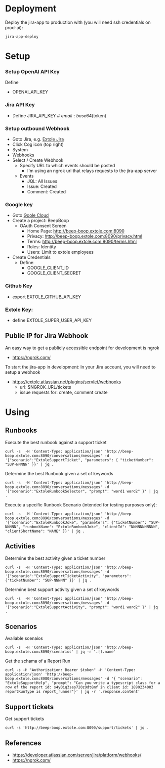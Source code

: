 
# Deployment

Deploy the jira-app to production with (you will need ssh credentials on prod-ai):
```
jira-app-deploy
```

# Setup

### Setup OpenAI API Key
 Define
  - OPENAI_API_KEY

### Jira API Key
  - Define JIRA_API_KEY # $email:base64($token)

### Setup outbound Webhook
  - Goto Jira, e.g. [Extole Jira](https://extole.atlassian.net/)
  - Click Cog icon (top right)
  - System
  - Webhooks
  - Select / Create Webhook
    - Specify URL to which events should be posted
      - I'm using an ngrok url that relays requests to the jira-app server
    - Events
      - JQL: All Issues
      - Issue: Created
      - Comment: Created

### Google key
  - Goto [Goole Cloud](https://console.cloud.google.com)
  - Create a project: BeepBoop
    - OAuth Consent Screen
      - Home Page: http://beep-boop.extole.com:8090
      - Privacy: http://beep-boop.extole.com:8090/privacy.html
      - Terms: http://beep-boop.extole.com:8090/terms.html
      - Roles: Identity
      - Users: Limit to extole employees
  - Create Credentials
    - Define:
      - GOOGLE_CLIENT_ID
      - GOOGLE_CLIENT_SECRET

### Github Key
  - export EXTOLE_GITHUB_API_KEY

### Extole Key:
  - define EXTOLE_SUPER_USER_API_KEY

## Public IP for Jira Webhook

An easy way to get a publicly accessible endpoint for development is ngrok
- https://ngrok.com/

To start the jira-app in development:
In your Jira account, you will need to setup a webhook
- https://extole.atlassian.net/plugins/servlet/webhooks
  - url: $NGROK_URL/tickets
  - issue requests for: create, comment create


# Using

## Runbooks
Execute the best runbook against a support ticket
```
curl -s  -H 'Content-Type: application/json' 'http://beep-boop.extole.com:8090/conversations/messages' -d '{"scenario":"ExtoleSupportTicket", "parameters": { "ticketNumber": "SUP-NNNNN" }}' | jq .
```

Determine the best Runbook given a set of keywords
```
curl -s  -H 'Content-Type: application/json' 'http://beep-boop.extole.com:8090/conversations/messages' -d '{"scenario":"ExtoleRunbookSelector", "prompt": "word1 word2" }' | jq .
```

Execute a specific Runbook Scenario (intended for testing purposes only):
```
curl -s  -H 'Content-Type: application/json' 'http://beep-boop.extole.com:8090/conversations/messages' -d '{"scenario":"ExtoleRunbookJoke", "parameters": {"ticketNumber": "SUP-NNNNN", "runbookName": "ExtoleRunbookJoke", "clientId": "NNNNNNNNNNN", "clientShortName": "NAME" }}' | jq .
```

## Activities
Determine the best activity given a ticket number
```
curl -s  -H 'Content-Type: application/json' 'http://beep-boop.extole.com:8090/conversations/messages' -d '{"scenario":"ExtoleSupportTicketActivity", "parameters": {"ticketNumber": "SUP-NNNNN" }}' | jq .
```

Determine best support activity given a set of keywords
```
curl -s  -H 'Content-Type: application/json' 'http://beep-boop.extole.com:8090/conversations/messages' -d '{"scenario":"ExtoleSupportActivity", "prompt": "word1 word2" }' | jq .
```

## Scenarios

Avaliable scenaios
```
curl -s  -H 'Content-Type: application/json' 'http://beep-boop.extole.com:8090/scenarios' | jq -r '.[].name'
```

Get the schama of a Report Run
```
curl -s -H "Authorization: Bearer $token" -H 'Content-Type: application/json' 'http://beep-boop.extole.com:8080/conversations/messages' -d '{ "scenario": "ExtoleSupportHelp", "prompt": "Can you write a typescript class for a row of the report id: s4y0iq3ses720z9dt8mf in client id: 1890234003 reportRunType is report_runner"}' | jq -r '.response.content'
```

## Support tickets

Get support tickets
```
curl -s 'http://beep-boop.extole.com:8090/support/tickets' | jq .
```

## References
- https://developer.atlassian.com/server/jira/platform/webhooks/
- https://ngrok.com/
